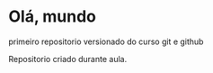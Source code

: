 # Olá, mundo
 primeiro repositorio versionado do curso git e github
 
 Repositorio criado durante aula.

